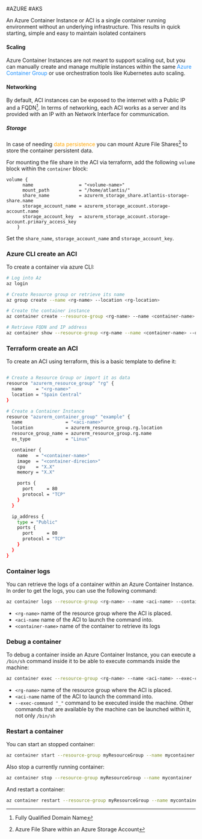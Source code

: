 #AZURE #AKS 

An Azure Container Instance or ACI is a single container running environment without an underlying infrastructure.
This results in quick starting, simple and easy to maintain isolated containers 

#### Scaling

Azure Container Instances are not meant to support scaling out, but you can manually create and manage multiple instances within the same <span style="color:DodgerBlue;">Azure Container Group</span> or use orchestration tools like Kubernetes auto scaling. 

#### Networking 

By default, ACI instances can be exposed to the internet with a Public IP and a FQDN[^fqdn]. 
In terms of networking, each ACI works as a server and its provided with an IP with an Network Interface for communication.
##### Storage

In case of needing <span style="color:orange;">data persistence</span> you can mount Azure File Shares[^afs] to store the container persistent data. 

For mounting the file share in the ACI via terraform, add the following `volume` block within the `container` block: 

```hcl
volume {
      name                 = "<volume-name>"
      mount_path           = "/home/atlantis/"
      share_name           = azurerm_storage_share.atlantis-storage-share.name
      storage_account_name = azurerm_storage_account.storage-account.name
      storage_account_key  = azurerm_storage_account.storage-account.primary_access_key
    }
```

Set the `share_name`, `storage_account_name` and `storage_account_key`. 

### Azure CLI create an ACI

To create a container via azure CLI: 

```bash
# Log into Az
az login

# Create Resource group or retrieve its name
az group create --name <rg-name> --location <rg-location>

# Create the container instance
az container create --resource-group <rg-name> --name <container-name> --image <image-path/direction> --cpu x --memory x --ports xxxx

# Retrieve FQDN and IP address
az container show --resource-group <rg-name --name <container-name> --query "{FQDN:ipAddress.fqdn,State:instanceView.state}" --out table

```

### Terraform create an ACI

To create an ACI using terraform, this is a basic template to define it:

```bash

# Create a Resource Group or import it as data
resource "azurerm_resource_group" "rg" {
  name     = "<rg-name>"
  location = "Spain Central"
}

# Create a Container Instance
resource "azurerm_container_group" "example" {
  name                = "<aci-name>"
  location            = azurerm_resource_group.rg.location
  resource_group_name = azurerm_resource_group.rg.name
  os_type             = "Linux"

  container {
    name   = "<container-name>"
    image  = "<container-direcion>"
    cpu    = "X.X"
    memory = "X.X"

    ports {
      port     = 80
      protocol = "TCP"
    }
  }

  ip_address {
    type = "Public"
    ports {
      port     = 80
      protocol = "TCP"
    }
  }
}
```
### Container logs

You can retrieve the logs of a container within an Azure Container Instance. In order to get the logs, you can use the following command: 

```bash
az container logs --resource-group <rg-name> --name <aci-name> --container-name <container-name>
```

* `<rg-name>` name of the resource group where the ACI is placed. 
* `<aci-name` name of the ACI to launch the command into.  
* `<container-name>` name of the container to retrieve its logs
### Debug a container

To debug a container inside an Azure Container Instance, you can execute a `/bin/sh` command inside it to be able to execute commands inside the machine: 

```bash
az container exec --resource-group <rg-name> --name <aci-name> --exec-command "/bin/sh"
```

* `<rg-name>` name of the resource group where the ACI is placed. 
* `<aci-name` name of the ACI to launch the command into.  
* `--exec-command "_"` command to be executed inside the machine. Other commands that are available by the machine can be launched within it, not only `/bin/sh`

### Restart a container

You can start an stopped container: 
```bash
az container start --resource-group myResourceGroup --name mycontainer
```

Also stop a currently running container: 

```bash
az container stop --resource-group myResourceGroup --name mycontainer
``` 

And restart a container: 

```bash
az container restart --resource-group myResourceGroup --name mycontainer
```

[^fqdn]: Fully Qualified Domain Name 
[^afs]: Azure File Share within an Azure Storage Account 